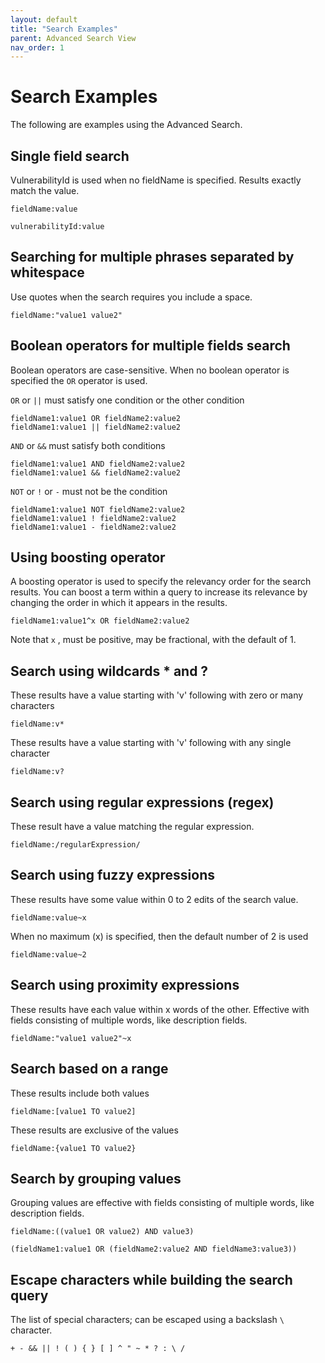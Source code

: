 ```yaml
---
layout: default
title: "Search Examples"
parent: Advanced Search View
nav_order: 1
---
```


# Search Examples

The following are examples using the Advanced Search.

## Single field search

VulnerabilityId is used when no fieldName is specified. Results exactly match the value.

```
fieldName:value
```

```
vulnerabilityId:value
```

## Searching for multiple phrases separated by whitespace

Use quotes when the search requires you include a space.

```
fieldName:"value1 value2"
```

## Boolean operators for multiple fields search

Boolean operators are case-sensitive. When no boolean operator is specified the `OR` operator is used.

`OR` or `||` must satisfy one condition or the other condition

```
fieldName1:value1 OR fieldName2:value2
fieldName1:value1 || fieldName2:value2
```

`AND` or `&&` must satisfy both conditions

```
fieldName1:value1 AND fieldName2:value2
fieldName1:value1 && fieldName2:value2

```

`NOT` or `!` or `-` must not be the condition

```
fieldName1:value1 NOT fieldName2:value2
fieldName1:value1 ! fieldName2:value2
fieldName1:value1 - fieldName2:value2

```

## Using boosting operator

A boosting operator is used to specify the relevancy order for the search results. You can boost a term within a query to increase its relevance by changing the order in which it appears in the results.

```
fieldName1:value1^x OR fieldName2:value2
```

Note that `x` , must be positive, may be fractional, with the default of 1.

## Search using wildcards * and ?

These results have a value starting with 'v' following with zero or many characters

```
fieldName:v*
```

These results have a value starting with 'v' following with any single character

```
fieldName:v?
```

## Search using regular expressions (regex)

These result have a value matching the regular expression.

```
fieldName:/regularExpression/
```

## Search using fuzzy expressions

These results have some value within 0 to 2 edits of the search value.

```
fieldName:value~x
```

When no maximum (x) is specified, then the default number of 2 is used

```
fieldName:value~2
```

## Search using proximity expressions

These results have each value within x words of the other. Effective with fields consisting of multiple words, like description fields.

```
fieldName:"value1 value2"~x
```

## Search based on a range

These results include both values

```
fieldName:[value1 TO value2]
```

These results are exclusive of the values

```
fieldName:{value1 TO value2}
```

## Search by grouping values

Grouping values are effective with fields consisting of multiple words, like description fields.

```
fieldName:((value1 OR value2) AND value3)
```

```
(fieldName1:value1 OR (fieldName2:value2 AND fieldName3:value3))
```

## Escape characters while building the search query

The list of special characters; can be escaped using a backslash `\` character.

```
+ - && || ! ( ) { } [ ] ^ " ~ * ? : \ /
```
